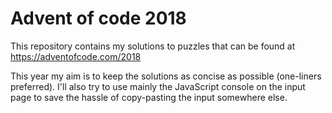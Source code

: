 # Advent of code 2018

This repository contains my solutions to puzzles that can be found at https://adventofcode.com/2018


This year my aim is to keep the solutions as concise as possible (one-liners preferred). I'll also try to use mainly the JavaScript console on the input page to save the hassle of copy-pasting the input somewhere else.
